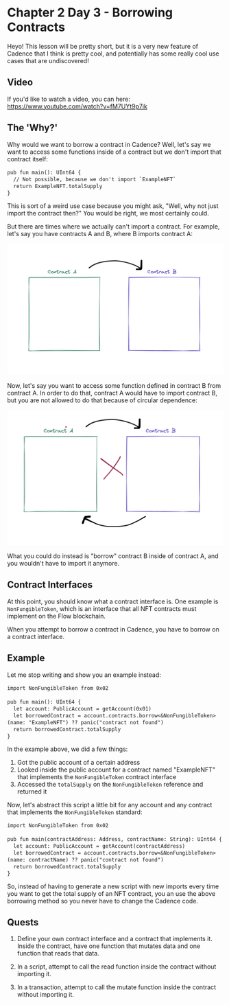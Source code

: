 # Chapter 2 Day 3 - Borrowing Contracts

Heyo! This lesson will be pretty short, but it is a very new feature of Cadence that I think is pretty cool, and potentially has some really cool use cases that are undiscovered!

## Video

If you'd like to watch a video, you can here: https://www.youtube.com/watch?v=fM7UYt9p7ik

## The 'Why?'

Why would we want to borrow a contract in Cadence? Well, let's say we want to access some functions inside of a contract but we don't import that contract itself:

```cadence
pub fun main(): UInt64 {
  // Not possible, because we don't import `ExampleNFT`
  return ExampleNFT.totalSupply
}
```

This is sort of a weird use case because you might ask, "Well, why not just import the contract then?" You would be right, we most certainly could.

But there are times where we actually can't import a contract. For example, let's say you have contracts A and B, where B imports contract A:

<img src="../images/contracts.png" />

Now, let's say you want to access some function defined in contract B from contract A. In order to do that, contract A would have to import contract B, but you are not allowed to do that because of circular dependence:

<img src="../images/bad.png" />

What you could do instead is "borrow" contract B inside of contract A, and you wouldn't have to import it anymore.

## Contract Interfaces

At this point, you should know what a contract interface is. One example is `NonFungibleToken`, which is an interface that all NFT contracts must implement on the Flow blockchain.

When you attempt to borrow a contract in Cadence, you have to borrow on a contract interface.

## Example

Let me stop writing and show you an example instead:

```cadence
import NonFungibleToken from 0x02

pub fun main(): UInt64 {
  let account: PublicAccount = getAccount(0x01)
  let borrowedContract = account.contracts.borrow<&NonFungibleToken>(name: "ExampleNFT") ?? panic("contract not found")
  return borrowedContract.totalSupply
}
```

In the example above, we did a few things:
1. Got the public account of a certain address
2. Looked inside the public account for a contract named "ExampleNFT" that implements the `NonFungibleToken` contract interface
3. Accessed the `totalSupply` on the `NonFungibleToken` reference and returned it

Now, let's abstract this script a little bit for any account and any contract that implements the `NonFungibleToken` standard:

```cadence
import NonFungibleToken from 0x02

pub fun main(contractAddress: Address, contractName: String): UInt64 {
  let account: PublicAccount = getAccount(contractAddress)
  let borrowedContract = account.contracts.borrow<&NonFungibleToken>(name: contractName) ?? panic("contract not found")
  return borrowedContract.totalSupply
}
```

So, instead of having to generate a new script with new imports every time you want to get the total supply of an NFT contract, you an use the above borrowing method so you never have to change the Cadence code.

## Quests

1. Define your own contract interface and a contract that implements it. Inside the contract, have one function that mutates data and one function that reads that data.

2. In a script, attempt to call the read function inside the contract without importing it.

3. In a transaction, attempt to call the mutate function inside the contract without importing it.